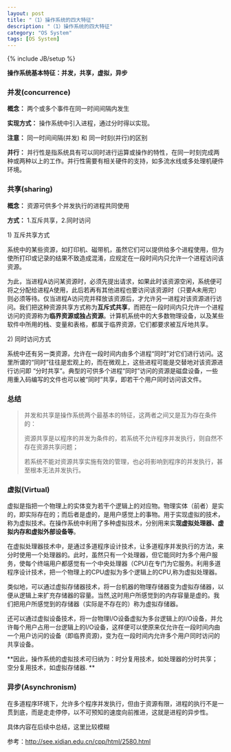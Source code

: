 ```yaml
---
layout: post
title: "（1）操作系统的四大特征"
description: "（1）操作系统的四大特征"
category: "OS System"
tags: [OS System]
---
```

{% include JB/setup %}
<p><strong>操作系统基本特征：并发，共享，虚拟，异步</strong></p>

<h3>并发(concurrence)</h3>

<p><strong>概念：</strong> 两个或多个事件在同一时间间隔内发生</p>

<p><strong>实现方式：</strong> 操作系统中引入进程，通过分时得以实现。</p>

<p><strong>注意：</strong> 同一时间间隔(并发) 和 同一时刻(并行)的区别</p>

<p><strong>并行：</strong> 并行性是指系统具有可以同时进行运算或操作的特性，在同一时刻完成两种或两种以上的工作。并行性需要有相关硬件的支持，如多流水线或多处理机硬件环境。</p>

<!--more-->

<h3>共享(sharing)</h3>

<p><strong>概念：</strong> 资源可供多个并发执行的进程共同使用</p>

<p><strong>方式：</strong> 1.互斥共享，2.同时访问</p>

<p>1) 互斥共享方式</p>

<p>系统中的某些资源，如打印机、磁带机，虽然它们可以提供给多个进程使用，但为使所打印或记录的结果不致造成混淆，应规定在一段时间内只允许一个进程访问该资源。</p>

<p>为此，当进程A访问某资源时，必须先提出请求，如果此时该资源空闲，系统便可将之分配给进程A使用，此后若再有其他进程也要访问该资源时（只要A未用完）则必须等待。仅当进程A访问完并释放该资源后，才允许另一进程对该资源进行访问。我们把这种资源共享方式称为<strong>互斥式共享</strong>，而把在一段时间内只允许一个进程访问的资源称为<strong>临界资源或独占资源</strong>。计算机系统中的大多数物理设备，以及某些软件中所用的栈、变量和表格，都属于临界资源，它们都要求被互斥地共享。</p>

<p>2) 同时访问方式</p>

<p>系统中还有另一类资源，允许在一段时间内由多个进程“同时”对它们进行访问。这里所谓的“同时”往往是宏观上的，而在微观上，这些进程可能是交替地对该资源进行访问即 “分时共享”。典型的可供多个进程“同时”访问的资源是磁盘设备，一些用重入码编写的文件也可以被“同时”共享，即若干个用户同时访问该文件。</p>

<h3>总结</h3>

<blockquote>
  <p>并发和共享是操作系统两个最基本的特征，这两者之间又是互为存在条件的：</p>
  
  <p>资源共享是以程序的并发为条件的，若系统不允许程序并发执行，则自然不存在资源共享问题；</p>
  
  <p>若系统不能对资源共享实施有效的管理，也必将影响到程序的并发执行，甚至根本无法并发执行。</p>
</blockquote>

<h3>虚拟(Virtual)</h3>

<p>虚拟是指把一个物理上的实体变为若干个逻辑上的对应物。物理实体（前者）是实的，即实际存在的；而后者是虚的，是用户感觉上的事物。用于实现虚拟的技术，称为虚拟技术。在操作系统中利用了多种虚拟技术，分别用来实<strong>现虚拟处理器、虚拟内存和虚拟外部设备等</strong>。</p>

<p>在虚拟处理器技术中，是通过多道程序设计技术，让多道程序并发执行的方法，来分时使用一个处理器的。此时，虽然只有一个处理器，但它能同时为多个用户服务，使每个终端用户都感觉有一个中央处理器（CPU)在专门为它服务。利用多道程序设计技术，把一个物理上的CPU虚拟为多个逻辑上的CPU,称为虚拟处理器。</p>

<p>类似地，可以通过虚拟存储器技术，将一台机器的物理存储器变为虚拟存储器，以便从逻辑上来扩充存储器的容量。当然,这时用户所感觉到的内存容量是虚的。我们把用户所感觉到的存储器（实际是不存在的）称为虚拟存储器。</p>

<p>还可以通过虚拟设备技术，将一台物理I/O设备虚拟为多台逻辑上的I/O设备，并允许每个用户占用一台逻辑上的I/O设备，这样便可以使原来仅允许在一段时间内由一个用户访问的设备（即临界资源)，变为在一段时间内允许多个用户同时访问的共享设备。</p>

<p>**因此，操作系统的虚拟技术可归纳为：时分复用技术，如处理器的分时共享；空分复用技术，如虚拟存储器.
**</p>

<h3>异步(Asynchronism)</h3>

<p>在多道程序环境下，允许多个程序并发执行，但由于资源有限，进程的执行不是一贯到底，而是走走停停，以不可预知的速度向前推进，这就是进程的异步性。</p>

<p>具体内容在后续中总结，这里比较模糊</p>

<p>参考：<a href="http://see.xidian.edu.cn/cpp/html/2580.html">http://see.xidian.edu.cn/cpp/html/2580.html</a></p>
